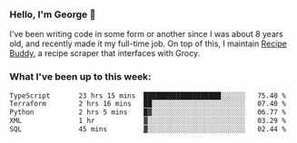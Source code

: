 ### Hello, I'm George 👋

I've been writing code in some form or another since I was about 8 years old, and recently made it my full-time job. On top of this, I maintain [Recipe Buddy](https://github.com/georgegebbett/recipe-buddy), a recipe scraper that interfaces with Grocy.  

<!--
**georgegebbett/georgegebbett** is a ✨ _special_ ✨ repository because its `README.md` (this file) appears on your GitHub profile.

Here are some ideas to get you started:

- 🔭 I’m currently working on ...
- 🌱 I’m currently learning ...
- 👯 I’m looking to collaborate on ...
- 🤔 I’m looking for help with ...
- 💬 Ask me about ...
- 📫 How to reach me: ...
- 😄 Pronouns: ...
- ⚡ Fun fact: ...
-->

### What I've been up to this week:
<!--START_SECTION:waka-->

```txt
TypeScript       23 hrs 15 mins  ███████████████████░░░░░░   75.40 %
Terraform        2 hrs 16 mins   ██░░░░░░░░░░░░░░░░░░░░░░░   07.40 %
Python           2 hrs 5 mins    █▓░░░░░░░░░░░░░░░░░░░░░░░   06.77 %
XML              1 hr            ▓░░░░░░░░░░░░░░░░░░░░░░░░   03.29 %
SQL              45 mins         ▓░░░░░░░░░░░░░░░░░░░░░░░░   02.44 %
```

<!--END_SECTION:waka-->
